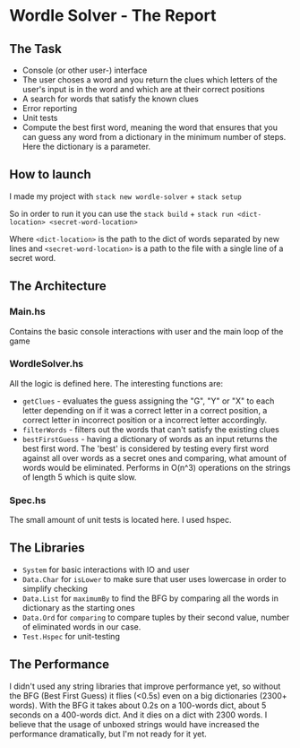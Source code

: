# Wordle Solver - The Report

## The Task

- Console (or other user-) interface
- The user choses a word and you return the clues which letters of the user's input is in the word and which are at their correct positions
- A search for words that satisfy the known clues
- Error reporting
- Unit tests
- Compute the best first word, meaning the word that ensures that you can guess any word from a dictionary in the minimum number of steps. Here the dictionary is a parameter.

## How to launch

I made my project with `stack new wordle-solver` + `stack setup` 

So in order to run it you can use the `stack build` + `stack run <dict-location> <secret-word-location>`

Where `<dict-location>` is the path to the dict of words separated by new lines and `<secret-word-location>` is a path to the file with a single line of a secret word.

## The Architecture

### Main.hs

Contains the basic console interactions with user and the main loop of the game

### WordleSolver.hs

All the logic is defined here. The interesting functions are:

- `getClues` - evaluates the guess assigning the "G", "Y" or "X" to each letter depending on if it was a correct letter in a correct position, a correct letter in incorrect position or a incorrect letter accordingly.
- `filterWords` - filters out the words that can't satisfy the existing clues
- `bestFirstGuess` - having a dictionary of words as an input returns the best first word. The 'best' is considered by testing every first word against all over words as a secret ones and comparing, what amount of words would be eliminated. Performs in O(n^3) operations on the strings of length 5 which is quite slow.

### Spec.hs

The small amount of unit tests is located here. I used hspec.

## The Libraries

- `System` for basic interactions with IO and user
- `Data.Char` for `isLower` to make sure that user uses lowercase in order to simplify checking
- `Data.List` for `maximumBy` to find the BFG by comparing all the words in dictionary as the starting ones
- `Data.Ord` for `comparing` to compare tuples by their second value, number of eliminated words in our case.
- `Test.Hspec` for unit-testing

## The Performance
I didn't used any string libraries that improve performance yet, so without the BFG (Best First Guess) it flies (<0.5s) even on a big dictionaries (2300+ words). With the BFG it takes about 0.2s on a 100-words dict, about 5 seconds on a 400-words dict. And it dies on a dict with 2300 words. 
I believe that the usage of unboxed strings would have increased the performance dramatically, but I'm not ready for it yet. 
